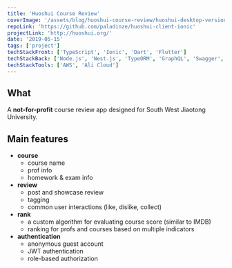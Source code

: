 ```yaml
---
title: 'Huoshui Course Review'
coverImage: '/assets/blog/huoshui-course-review/huoshui-desktop-version.jpeg'
repoLink: 'https://github.com/paladinze/huoshui-client-ionic'
projectLink: 'http://huoshui.org/'
date: '2019-05-15'
tags: ['project']
techStackFront: ['TypeScript', 'Ionic', 'Dart', 'Flutter']
techStackBack: ['Node.js', 'Nest.js', 'TypeORM', 'GraphQL', 'Swagger', 'PostgreSQL', 'docker']
techStackTools: ['AWS', 'Ali Cloud']
---
```


## What

A **not-for-profit** course review app designed for South West Jiaotong University.

## Main features

- **course**
  - course name
  - prof info
  - homework & exam info
- **review** 
  - post and showcase review
  - tagging
  - common user interactions (like, dislike, collect) 
- **rank** 
  - a custom algorithm for evaluating course score (similar to IMDB) 
  - ranking for profs and courses based on multiple indicators
- **authentication**
  - anonymous guest account
  - JWT authentication
  - role-based authorization
